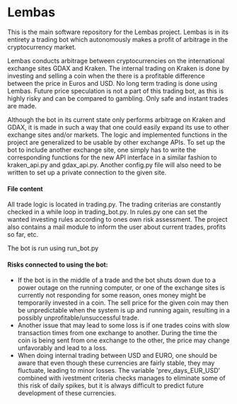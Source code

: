 # Lembas
This is the main software repository for the Lembas project. Lembas is in its entirety a trading bot which autonomously makes a profit of arbitrage in the cryptocurrency market. 

Lembas conducts arbitrage between cryptocurrencies on the international exchange sites GDAX and Kraken. The internal trading on Kraken is done by investing and selling a coin when the there is a profitable difference between the price in Euros and USD. No long term trading is done using Lembas. Future price speculation is not a part of this trading bot, as this is highly risky and can be compared to gambling. Only safe and instant trades are made.

Although the bot in its current state only performs arbitrage on Kraken and GDAX, it is made in such a way that one could easily expand its use to other exchange sites and/or markets. The logic and implemented functions in the project are generalized to be usable by other exchange APIs. To set up the bot to include another exchange site, one simply has to write the corresponding functions for the new API interface in a similar fashion to kraken_api.py and gdax_api.py. Another config.py file will also need to be written to set up a private connection to the given site.

#### File content
All trade logic is located in trading.py. The trading criterias are constantly checked in a while loop in trading_bot.py. In rules.py one can set the wanted investing rules according to ones own risk assessment. The project also contains a mail module to inform the user about current trades, profits so far, etc.

The bot is run using run_bot.py

#### Risks connected to using the bot:

- If the bot is in the middle of a trade and the bot shuts down due to a power outage on the running computer, or one of the exchange sites is currently not responding for some reason, ones money might be temporarily invested in a coin. The sell price for the given coin may then be unpredictable when the system is up and running again, resulting in a possibly unprofitable/unsuccessful trade.
- Another issue that may lead to some loss is if one trades coins with slow transaction times from one exchange to another. During the time the coin is being sent from one exchange to the other, the price may change unfavorably and lead to a loss.
- When doing internal trading between USD and EURO, one should be aware that even though these currencies are fairly stable, they may fluctuate, leading to minor losses. The variable 'prev_days_EUR_USD' combined with ivestment criteria checks manages to eliminate some of this risk of daily spikes, but it is always difficult to predict future development of these currencies.
